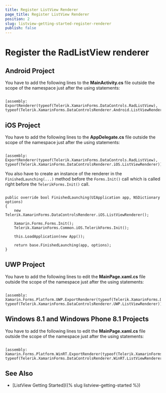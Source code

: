 ```yaml
---
title: Register ListView Renderer
page_title: Register ListView Renderer
position: 2
slug: listview-getting-started-register-renderer
publish: false
---
```


# Register the RadListView renderer

## Android Project

You have to add the following lines to the **MainActivity.cs** file outside the scope of the namespace just after the using statements:

<pre><code class='language-cs'>
[assembly: ExportRenderer(typeof(Telerik.XamarinForms.DataControls.RadListView), typeof(Telerik.XamarinForms.DataControlsRenderer.Android.ListViewRenderer))]
</code></pre>

## iOS Project

You have to add the following lines to the **AppDelegate.cs** file outside the scope of the namespace just after the using statements:

<pre><code class='language-cs'>
[assembly: ExportRenderer(typeof(Telerik.XamarinForms.DataControls.RadListView), typeof(Telerik.XamarinForms.DataControlsRenderer.iOS.ListViewRenderer))]
</code></pre>

You also have to create an instance of the renderer in the `FinishedLaunching(...)` method before the `Forms.Init()` call which is called right before the `TelerikForms.Init()` call.

<pre><code class='language-cs'>
public override bool FinishedLaunching(UIApplication app, NSDictionary options)
{
    new Telerik.XamarinForms.DataControlsRenderer.iOS.ListViewRenderer();

    Xamarin.Forms.Forms.Init();
    Telerik.XamarinForms.Common.iOS.TelerikForms.Init();

    this.LoadApplication(new App());

    return base.FinishedLaunching(app, options);
}
</code></pre>
 
## UWP Project

You have to add the following lines to edit the **MainPage.xaml.cs** file outside the scope of the namespace just after the using statements:

<pre><code class='language-cs'>
[assembly: Xamarin.Forms.Platform.UWP.ExportRenderer(typeof(Telerik.XamarinForms.DataControls.RadListView), typeof(Telerik.XamarinForms.DataControlsRenderer.UWP.ListViewRenderer))]
</code></pre>

## Windows 8.1 and Windows Phone 8.1 Projects

You have to add the following lines to edit the **MainPage.xaml.cs** file outside the scope of the namespace just after the using statements:

<pre><code class='language-cs'>
[assembly: Xamarin.Forms.Platform.WinRT.ExportRenderer(typeof(Telerik.XamarinForms.DataControls.RadListView), typeof(Telerik.XamarinForms.DataControlsRenderer.WinRT.ListViewRenderer))]
</code></pre>

## See Also

- [ListView Getting Started]({% slug listview-getting-started %})